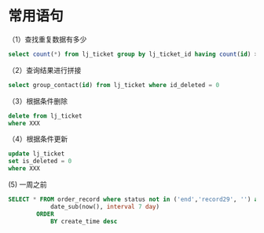 # 常用语句

（1）查找重复数据有多少

```sql
select count(*) from lj_ticket group by lj_ticket_id having count(id) > 1
```

（2）查询结果进行拼接

```sql
select group_contact(id) from lj_ticket where id_deleted = 0
```

（3）根据条件删除

```sql
delete from lj_ticket 
where XXX
```

（4）根据条件更新

```sql
update lj_ticket
set is_deleted = 0
where XXX
```

(5) 一周之前

```sql
SELECT * FROM order_record where status not in ('end','record29', '') and duty_user_id!='' and create_time &lt;
            date_sub(now(), interval 7 day)
        ORDER
            BY create_time desc
```


